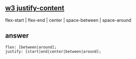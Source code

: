 ## [w3 justify-content](https://www.w3.org/TR/css-flexbox-1/#justify-content-property)
flex-start | flex-end | center | space-between | space-around
## answer
```
flex: [between|around];
justify: [start|end|center|between|around];
```
